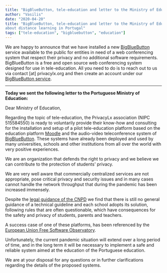 ```yaml
---
title: "BigBlueButton, tele-education and letter to the Ministry of Education"
author: "Vasilis"
date: "2020-04-20"
title: "BigBlueButton, tele-education and letter to the Ministry of Education
about distance learning in Portugal"
tags: ["tele-education", "bigbluebutton", "education"]
---
```


We are happy to announce that we have installed a new
[BigBlueButton][0] service available to the public for entities in
need of a web conferencing system that respect their privacy and no
additional software requirements. BigBlueButton is a free and open
source web conferencing system designed for use in tele-education. All
you need to do is to reach out to us via contact [at] privacylx.org
and then create an account under our [BigBlueButton service][0].

---

**Today we sent the following letter to the Portuguese Ministry of Education:**

Dear Ministry of Education,

Regarding the topic of tele-education, the PrivacyLx association (NIPC
515584550) is ready to voluntarily provide their know-how and consulting for the
installation and setup of a pilot tele-education platform based on the education
platform [Moodle][1] and the audio-video teleconference system
of [BigBlueButton][2]. These systems have already been
deployed and used by many universities, schools and other institutions from all
over the world with very positive experiences.

We are an organization that defends the right to privacy and we believe we can
contribute to the protection of students' privacy.

We are very well aware that commercially centralized services are not
appropriate, pose critical privacy and security issues and in many cases cannot
handle the network throughput that during the pandemic has been increased
immensely.

Despite the [legal guidance of the CNPD][3]
we find that there is still no general guidance of a technical guideline and
each school adopts its solution, following rules that are often questionable,
which have consequences for the safety and privacy of students, parents and
teachers.

A success case of one of these platforms, has been referenced by the [European
Union Free Software Observatory][4].

Unfortunately, the current pandemic situation will extend over a long period of
time, and in the long term it will be necessary to implement a safe and reliable
system aimed at the education of the Portuguese education.

We are at your disposal for any questions or in further clarifications regarding
the details of the proposed systems.

[0]: https://bbb.privacylx.org
[1]: https://moodle.org
[2]: https://bigbluebutton.org
[3]: https://www.cnpd.pt/home/orientacoes/Orientacoes_tecnologias_de_suporte_ao_ensino_a_distancia.pdf
[4]: https://joinup.ec.europa.eu/collection/open-source-observatory-osor/news/bigbluebutton
